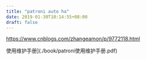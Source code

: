 ```yaml
---
title: "patroni auto ha"
date: 2019-01-30T10:14:55+08:00
draft: false
---
```


https://www.cnblogs.com/zhangeamon/p/9772118.html

使用维护手册](./book/patroni使用维护手册.pdf)
